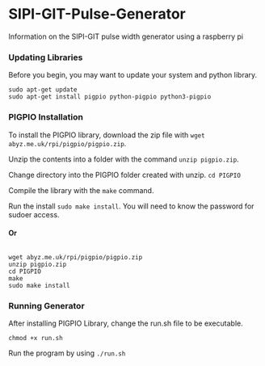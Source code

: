 # SIPI-GIT-Pulse-Generator
Information on the SIPI-GIT pulse width generator using a raspberry pi

### Updating Libraries

Before you begin, you may want to update your system and python library.
```
sudo apt-get update
sudo apt-get install pigpio python-pigpio python3-pigpio
```

### PIGPIO Installation

To install the PIGPIO library, download the zip file with `wget abyz.me.uk/rpi/pigpio/pigpio.zip`.

Unzip the contents into a folder with the command `unzip pigpio.zip`.

Change directory into the PIGPIO folder created with unzip. `cd PIGPIO`

Compile the library with the `make` command.

Run the install `sudo make install`.
You will need to know the password for sudoer access.

#### Or

```

wget abyz.me.uk/rpi/pigpio/pigpio.zip
unzip pigpio.zip
cd PIGPIO
make
sudo make install

```
### Running Generator

After installing PIGPIO Library, change the run.sh file to be executable.

`chmod +x run.sh`

Run the program by using `./run.sh`
